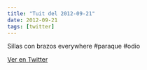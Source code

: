 ```yaml
---
title: "Tuit del 2012-09-21"
date: 2012-09-21
tags: [twitter]
---
```


Sillas con brazos everywhere #paraque #odio



[Ver en Twitter](https://twitter.com/i/web/status/249140135130722304)

